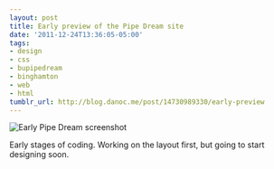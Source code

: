 ```yaml
---
layout: post
title: Early preview of the Pipe Dream site
date: '2011-12-24T13:36:05-05:00'
tags:
- design
- css
- bupipedream
- binghamton
- web
- html
tumblr_url: http://blog.danoc.me/post/14730989330/early-preview
---
```


![Early Pipe Dream screenshot](/public/img/posts/pipe-dream-development.png)

Early stages of coding. Working on the layout first, but going to start designing soon.
